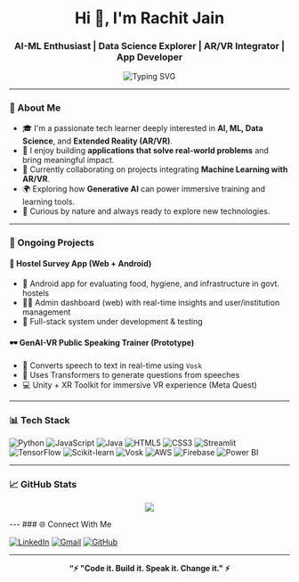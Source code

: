<h1 align="center">Hi 👋, I'm Rachit Jain</h1>
<h3 align="center">AI-ML Enthusiast | Data Science Explorer | AR/VR Integrator | App Developer</h3>

<p align="center">
  <img src="https://readme-typing-svg.demolab.com?font=Fira+Code&duration=3000&pause=1000&center=true&vCenter=true&width=500&lines=Building+AI-powered+solutions;AR%2FVR+with+AI+integration;Solving+real+world+problems+with+code;Always+curious+and+learning+%F0%9F%93%9A" alt="Typing SVG" />
</p>

---

### 🧠 About Me

- 🎓 I'm a passionate tech learner deeply interested in **AI, ML, Data Science**, and **Extended Reality (AR/VR)**.
- 📱 I enjoy building **applications that solve real-world problems** and bring meaningful impact.
- 🧪 Currently collaborating on projects integrating **Machine Learning with AR/VR**.
- 🌍 Exploring how **Generative AI** can power immersive training and learning tools.
- 🚀 Curious by nature and always ready to explore new technologies.

---

### 🚀 Ongoing Projects

#### 🏫 Hostel Survey App (Web + Android)
- 📱 Android app for evaluating food, hygiene, and infrastructure in govt. hostels
- 🧑‍💼 Admin dashboard (web) with real-time insights and user/institution management
- 🔄 Full-stack system under development & testing

#### 🕶️ GenAI-VR Public Speaking Trainer (Prototype)
- 🎤 Converts speech to text in real-time using `Vosk`
- 🤖 Uses Transformers to generate questions from speeches
- 💻 Unity + XR Toolkit for immersive VR experience (Meta Quest)
---

### 📊 Tech Stack

![Python](https://img.shields.io/badge/Python-3776AB?style=for-the-badge&logo=python&logoColor=white)
![JavaScript](https://img.shields.io/badge/JavaScript-F7DF1E?style=for-the-badge&logo=javascript&logoColor=black)
![Java](https://img.shields.io/badge/Java-007396?style=for-the-badge&logo=java&logoColor=white)
![HTML5](https://img.shields.io/badge/HTML5-E34F26?style=for-the-badge&logo=html5&logoColor=white)
![CSS3](https://img.shields.io/badge/CSS3-1572B6?style=for-the-badge&logo=css3&logoColor=white)
![Streamlit](https://img.shields.io/badge/Streamlit-FF4B4B?style=for-the-badge&logo=streamlit&logoColor=white)
![TensorFlow](https://img.shields.io/badge/TensorFlow-FF6F00?style=for-the-badge&logo=tensorflow&logoColor=white)
![Scikit-learn](https://img.shields.io/badge/Scikit--learn-F7931E?style=for-the-badge&logo=scikit-learn&logoColor=white)
![Vosk](https://img.shields.io/badge/Vosk-22223B?style=for-the-badge)
![AWS](https://img.shields.io/badge/AWS-232F3E?style=for-the-badge&logo=amazon-aws&logoColor=white)
![Firebase](https://img.shields.io/badge/Firebase-FFCA28?style=for-the-badge&logo=firebase&logoColor=black)
![Power BI](https://img.shields.io/badge/PowerBI-F2C811?style=for-the-badge&logo=powerbi&logoColor=black)

---

### 📈 GitHub Stats
<p align="center">
  <img src="https://github-profile-summary-cards.vercel.app/api/cards/profile-details?username=Rachit-Jain-24&theme=tokyonight"/>
</p>
---
### 🌐 Connect With Me

[![LinkedIn](https://img.shields.io/badge/-Rachit%20Jain-blue?style=for-the-badge&logo=Linkedin&logoColor=white&link=https://linkedin.com/in/rachit-jain-24)](https://linkedin.com/in/rachit-jain-24)
[![Gmail](https://img.shields.io/badge/-Email-D14836?style=for-the-badge&logo=gmail&logoColor=white)](mailto:rachit.jain.official24@gmail.com)
[![GitHub](https://img.shields.io/badge/-GitHub-181717?style=for-the-badge&logo=github)](https://github.com/Rachit-Jain-24)

---

<p align="center"><b>“⚡ "Code it. Build it. Speak it. Change it." ⚡</b></p>
